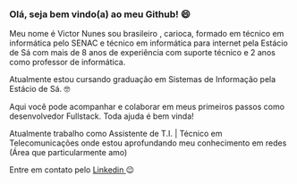 ### Olá, seja bem vindo(a) ao meu Github! 😄
Meu nome é Victor Nunes sou brasileiro , carioca, formado em técnico em informática pelo SENAC e técnico em informática para internet pela
Estácio de Sá com mais de 8 anos de experiência com suporte técnico e 2 anos como professor de informática. 
<p>
Atualmente estou cursando graduação em Sistemas de Informação pela Estácio de Sá. 🤓
</p>
Aqui você pode acompanhar e colaborar em meus primeiros passos como desenvolvedor Fullstack. Toda ajuda é bem vinda! <br>

Atualmente trabalho como Assistente de T.I. | Técnico em Telecomunicações onde estou aprofundando meu conhecimento em redes (Área que particularmente amo)
<p>
  
Entre em contato pelo <a href="https://www.linkedin.com/in/victor-nunes-57a3a377/"> Linkedin </a> :wink: 
</p>


<!--
**victornunes/victornunes** is a ✨ _special_ ✨ repository because its `README.md` (this file) appears on your GitHub profile.

Here are some ideas to get you started:

- 🔭 I’m currently working on ...
- 🌱 I’m currently learning ...
- 👯 I’m looking to collaborate on ...
- 🤔 I’m looking for help with ...
- 💬 Ask me about ...
- 📫 How to reach me: ...
- 😄 Pronouns: ...
- ⚡ Fun fact: ...
-->
